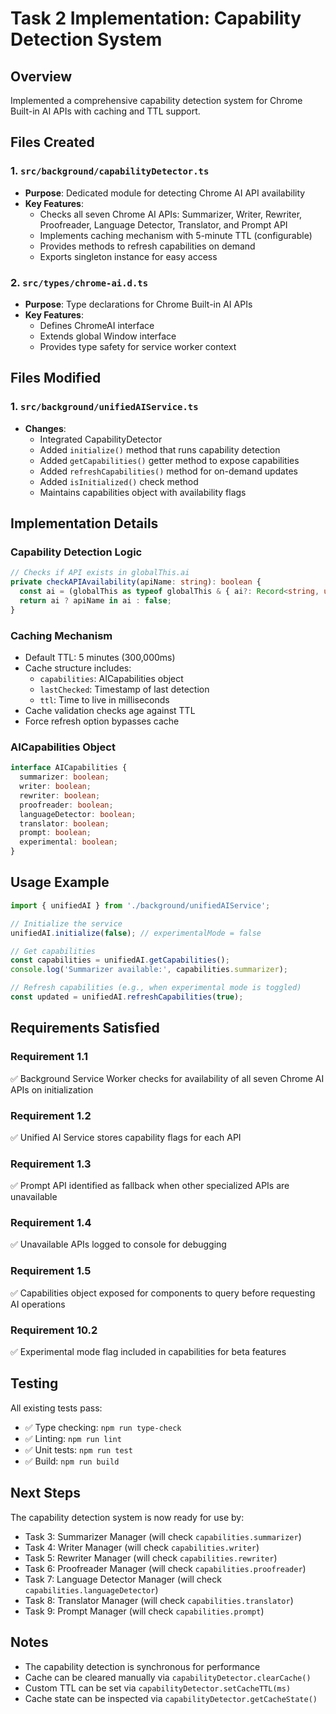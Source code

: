 # Task 2 Implementation: Capability Detection System

## Overview

Implemented a comprehensive capability detection system for Chrome Built-in AI APIs with caching and TTL support.

## Files Created

### 1. `src/background/capabilityDetector.ts`

- **Purpose**: Dedicated module for detecting Chrome AI API availability
- **Key Features**:
  - Checks all seven Chrome AI APIs: Summarizer, Writer, Rewriter, Proofreader, Language Detector, Translator, and Prompt API
  - Implements caching mechanism with 5-minute TTL (configurable)
  - Provides methods to refresh capabilities on demand
  - Exports singleton instance for easy access

### 2. `src/types/chrome-ai.d.ts`

- **Purpose**: Type declarations for Chrome Built-in AI APIs
- **Key Features**:
  - Defines ChromeAI interface
  - Extends global Window interface
  - Provides type safety for service worker context

## Files Modified

### 1. `src/background/unifiedAIService.ts`

- **Changes**:
  - Integrated CapabilityDetector
  - Added `initialize()` method that runs capability detection
  - Added `getCapabilities()` getter method to expose capabilities
  - Added `refreshCapabilities()` method for on-demand updates
  - Added `isInitialized()` check method
  - Maintains capabilities object with availability flags

## Implementation Details

### Capability Detection Logic

```typescript
// Checks if API exists in globalThis.ai
private checkAPIAvailability(apiName: string): boolean {
  const ai = (globalThis as typeof globalThis & { ai?: Record<string, unknown> }).ai;
  return ai ? apiName in ai : false;
}
```

### Caching Mechanism

- Default TTL: 5 minutes (300,000ms)
- Cache structure includes:
  - `capabilities`: AICapabilities object
  - `lastChecked`: Timestamp of last detection
  - `ttl`: Time to live in milliseconds
- Cache validation checks age against TTL
- Force refresh option bypasses cache

### AICapabilities Object

```typescript
interface AICapabilities {
  summarizer: boolean;
  writer: boolean;
  rewriter: boolean;
  proofreader: boolean;
  languageDetector: boolean;
  translator: boolean;
  prompt: boolean;
  experimental: boolean;
}
```

## Usage Example

```typescript
import { unifiedAI } from './background/unifiedAIService';

// Initialize the service
unifiedAI.initialize(false); // experimentalMode = false

// Get capabilities
const capabilities = unifiedAI.getCapabilities();
console.log('Summarizer available:', capabilities.summarizer);

// Refresh capabilities (e.g., when experimental mode is toggled)
const updated = unifiedAI.refreshCapabilities(true);
```

## Requirements Satisfied

### Requirement 1.1

✅ Background Service Worker checks for availability of all seven Chrome AI APIs on initialization

### Requirement 1.2

✅ Unified AI Service stores capability flags for each API

### Requirement 1.3

✅ Prompt API identified as fallback when other specialized APIs are unavailable

### Requirement 1.4

✅ Unavailable APIs logged to console for debugging

### Requirement 1.5

✅ Capabilities object exposed for components to query before requesting AI operations

### Requirement 10.2

✅ Experimental mode flag included in capabilities for beta features

## Testing

All existing tests pass:

- ✅ Type checking: `npm run type-check`
- ✅ Linting: `npm run lint`
- ✅ Unit tests: `npm run test`
- ✅ Build: `npm run build`

## Next Steps

The capability detection system is now ready for use by:

- Task 3: Summarizer Manager (will check `capabilities.summarizer`)
- Task 4: Writer Manager (will check `capabilities.writer`)
- Task 5: Rewriter Manager (will check `capabilities.rewriter`)
- Task 6: Proofreader Manager (will check `capabilities.proofreader`)
- Task 7: Language Detector Manager (will check `capabilities.languageDetector`)
- Task 8: Translator Manager (will check `capabilities.translator`)
- Task 9: Prompt Manager (will check `capabilities.prompt`)

## Notes

- The capability detection is synchronous for performance
- Cache can be cleared manually via `capabilityDetector.clearCache()`
- Custom TTL can be set via `capabilityDetector.setCacheTTL(ms)`
- Cache state can be inspected via `capabilityDetector.getCacheState()`

